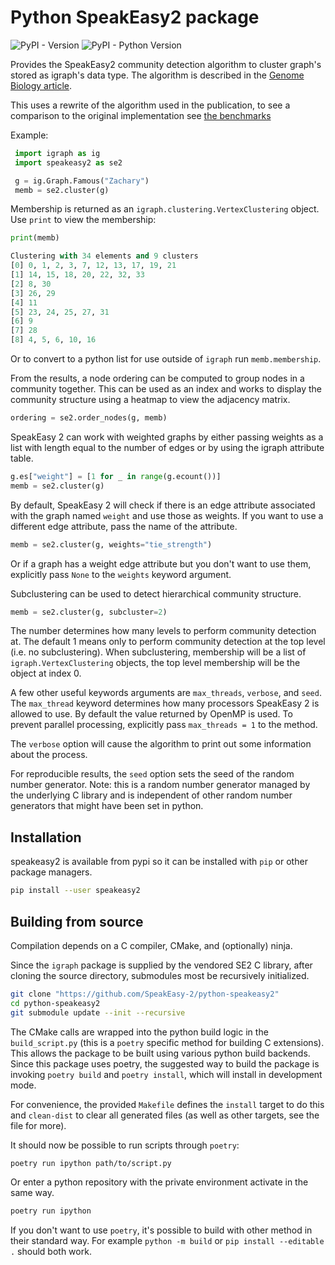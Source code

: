 # Python SpeakEasy2 package

![PyPI - Version](https://img.shields.io/pypi/v/speakeasy2)
![PyPI - Python Version](https://img.shields.io/pypi/pyversions/speakeasy2)


Provides the SpeakEasy2 community detection algorithm to cluster graph's stored as igraph's data type. The algorithm is described in the [Genome Biology article](https://genomebiology.biomedcentral.com/articles/10.1186/s13059-023-03062-0).

This uses a rewrite of the algorithm used in the publication, to see a comparison to the original implementation see [the benchmarks](https://github.com/SpeakEasy-2/libspeakeasy2/tree/master/benchmarks)

Example:

```python
 import igraph as ig
 import speakeasy2 as se2

 g = ig.Graph.Famous("Zachary")
 memb = se2.cluster(g)
```

Membership is returned as an `igraph.clustering.VertexClustering` object.
Use `print` to view the membership:

```python
print(memb)
```

```python
Clustering with 34 elements and 9 clusters
[0] 0, 1, 2, 3, 7, 12, 13, 17, 19, 21
[1] 14, 15, 18, 20, 22, 32, 33
[2] 8, 30
[3] 26, 29
[4] 11
[5] 23, 24, 25, 27, 31
[6] 9
[7] 28
[8] 4, 5, 6, 10, 16
```

Or to convert to a python list for use outside of `igraph` run `memb.membership`.

From the results, a node ordering can be computed to group nodes in a community together. This can be used as an index and works to display the community structure using a heatmap to view the adjacency matrix.

```python
ordering = se2.order_nodes(g, memb)
```

SpeakEasy 2 can work with weighted graphs by either passing weights as a list with length equal to the number of edges or by using the igraph attribute table.

```python
g.es["weight"] = [1 for _ in range(g.ecount())]
memb = se2.cluster(g)
```

By default, SpeakEasy 2 will check if there is an edge attribute associated with the graph named `weight` and use those as weights. If you want to use a different edge attribute, pass the name of the attribute.

```python
memb = se2.cluster(g, weights="tie_strength")
```

Or if a graph has a weight edge attribute but you don't want to use them, explicitly pass `None` to the `weights` keyword argument.

Subclustering can be used to detect hierarchical community structure.

```python
memb = se2.cluster(g, subcluster=2)
```

The number determines how many levels to perform community detection at. The default 1 means only to perform community detection at the top level (i.e. no subclustering). When subclustering, membership will be a list of `igraph.VertexClustering` objects, the top level membership will be the object at index 0.

A few other useful keywords arguments are `max_threads`, `verbose`, and `seed`. The `max_thread` keyword determines how many processors SpeakEasy 2 is allowed to use. By default the value returned by OpenMP is used. To prevent parallel processing, explicitly pass `max_threads = 1` to the method.

The `verbose` option will cause the algorithm to print out some information about the process.

For reproducible results, the `seed` option sets the seed of the random number generator. Note: this is a random number generator managed by the underlying C library and is independent of other random number generators that might have been set in python.

## Installation

speakeasy2 is available from pypi so it can be installed with `pip` or other package managers.

```bash
pip install --user speakeasy2
```

## Building from source

Compilation depends on a C compiler, CMake, and (optionally) ninja.

Since the `igraph` package is supplied by the vendored SE2 C library, after cloning the source directory, submodules most be recursively initialized.

```bash
git clone "https://github.com/SpeakEasy-2/python-speakeasy2"
cd python-speakeasy2
git submodule update --init --recursive
```

The CMake calls are wrapped into the python build logic in the `build_script.py` (this is a `poetry` specific method for building C extensions).
This allows the package to be built using various python build backends.
Since this package uses poetry, the suggested way to build the package is invoking `poetry build` and `poetry install`, which will install in development mode.

For convenience, the provided `Makefile` defines the `install` target to do this and `clean-dist` to clear all generated files (as well as other targets, see the file for more).

It should now be possible to run scripts through `poetry`:

```bash
poetry run ipython path/to/script.py
```

Or enter a python repository with the private environment activate in the same way.

```bash
poetry run ipython
```

If you don't want to use `poetry`, it's possible to build with other method in their standard way.
For example `python -m build` or `pip install --editable .` should both work.
